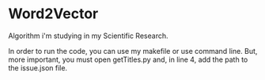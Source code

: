 # Word2Vector
Algorithm i'm studying in my Scientific Research.

In order to run the code, you can use my makefile or use command line. But, more important, you must open getTitles.py and, in line 4, add the path to the issue.json file.
